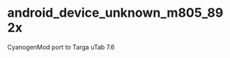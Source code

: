 android_device_unknown_m805_892x
================================

CyanogenMod port to Targa uTab 7.6